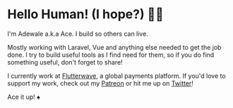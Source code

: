# Hello Human! (I hope?) 👋🏽

I'm Adewale a.k.a Ace. I build so others can live. 

Mostly working with Laravel, Vue and anything else needed to get the job done. I try to build useful tools as I find need for them, so if you do find something useful, don't forget to share!

I currently work at [Flutterwave](https://www.flutterwave.com), a global payments platform. If you'd love to support my work, check out my [Patreon](https://www.patreon.com/acekyd) or hit me up on [Twitter](https://twitter.com/ace_kyd)!

Ace it up! ♠
